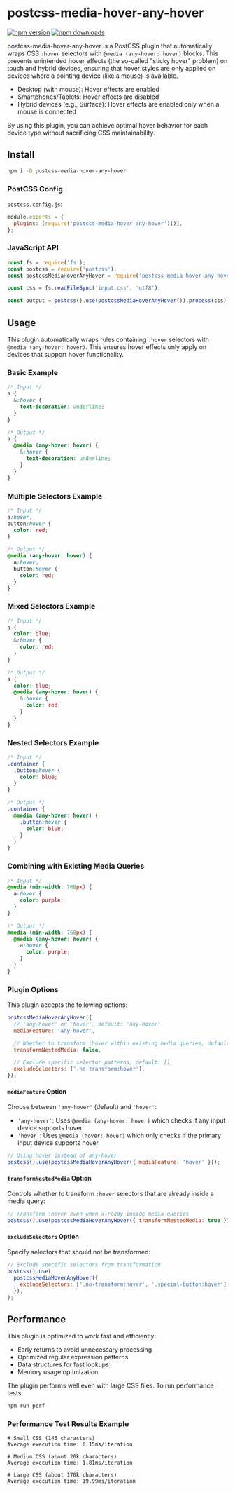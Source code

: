 # postcss-media-hover-any-hover

[![npm version](https://img.shields.io/npm/v/postcss-media-hover-any-hover.svg?style=flat-square)](https://www.npmjs.com/package/postcss-media-hover-any-hover)
[![npm downloads](https://img.shields.io/npm/dm/postcss-media-hover-any-hover.svg?style=flat-square)](https://www.npmjs.com/package/postcss-media-hover-any-hover)

postcss-media-hover-any-hover is a PostCSS plugin that automatically wraps CSS `:hover` selectors with `@media (any-hover: hover)` blocks.
This prevents unintended hover effects (the so-called "sticky hover" problem) on touch and hybrid devices, ensuring that hover styles are only applied on devices where a pointing device (like a mouse) is available.

- Desktop (with mouse): Hover effects are enabled
- Smartphones/Tablets: Hover effects are disabled
- Hybrid devices (e.g., Surface): Hover effects are enabled only when a mouse is connected

By using this plugin, you can achieve optimal hover behavior for each device type without sacrificing CSS maintainability.

## Install

```bash
npm i -D postcss-media-hover-any-hover
```

### PostCSS Config

`postcss.config.js`:

```js
module.exports = {
  plugins: [require('postcss-media-hover-any-hover')()],
};
```

### JavaScript API

```js
const fs = require('fs');
const postcss = require('postcss');
const postcssMediaHoverAnyHover = require('postcss-media-hover-any-hover');

const css = fs.readFileSync('input.css', 'utf8');

const output = postcss().use(postcssMediaHoverAnyHover()).process(css).css;
```

## Usage

This plugin automatically wraps rules containing `:hover` selectors with `@media (any-hover: hover)`.
This ensures hover effects only apply on devices that support hover functionality.

### Basic Example

```css
/* Input */
a {
  &:hover {
    text-decoration: underline;
  }
}

/* Output */
a {
  @media (any-hover: hover) {
    &:hover {
      text-decoration: underline;
    }
  }
}
```

### Multiple Selectors Example

```css
/* Input */
a:hover,
button:hover {
  color: red;
}

/* Output */
@media (any-hover: hover) {
  a:hover,
  button:hover {
    color: red;
  }
}
```

### Mixed Selectors Example

```css
/* Input */
a {
  color: blue;
  &:hover {
    color: red;
  }
}

/* Output */
a {
  color: blue;
  @media (any-hover: hover) {
    &:hover {
      color: red;
    }
  }
}
```

### Nested Selectors Example

```css
/* Input */
.container {
  .button:hover {
    color: blue;
  }
}

/* Output */
.container {
  @media (any-hover: hover) {
    .button:hover {
      color: blue;
    }
  }
}
```

### Combining with Existing Media Queries

```css
/* Input */
@media (min-width: 768px) {
  a:hover {
    color: purple;
  }
}

/* Output */
@media (min-width: 768px) {
  @media (any-hover: hover) {
    a:hover {
      color: purple;
    }
  }
}
```

### Plugin Options

This plugin accepts the following options:

```js
postcssMediaHoverAnyHover({
  // 'any-hover' or 'hover', default: 'any-hover'
  mediaFeature: 'any-hover',

  // Whether to transform :hover within existing media queries, default: false
  transformNestedMedia: false,

  // Exclude specific selector patterns, default: []
  excludeSelectors: ['.no-transform:hover'],
});
```

#### `mediaFeature` Option

Choose between `'any-hover'` (default) and `'hover'`:

- `'any-hover'`: Uses `@media (any-hover: hover)` which checks if any input device supports hover
- `'hover'`: Uses `@media (hover: hover)` which only checks if the primary input device supports hover

```js
// Using hover instead of any-hover
postcss().use(postcssMediaHoverAnyHover({ mediaFeature: 'hover' }));
```

#### `transformNestedMedia` Option

Controls whether to transform `:hover` selectors that are already inside a media query:

```js
// Transform :hover even when already inside media queries
postcss().use(postcssMediaHoverAnyHover({ transformNestedMedia: true }));
```

#### `excludeSelectors` Option

Specify selectors that should not be transformed:

```js
// Exclude specific selectors from transformation
postcss().use(
  postcssMediaHoverAnyHover({
    excludeSelectors: ['.no-transform:hover', '.special-button:hover'],
  }),
);
```

## Performance

This plugin is optimized to work fast and efficiently:

- Early returns to avoid unnecessary processing
- Optimized regular expression patterns
- Data structures for fast lookups
- Memory usage optimization

The plugin performs well even with large CSS files. To run performance tests:

```bash
npm run perf
```

### Performance Test Results Example

```
# Small CSS (145 characters)
Average execution time: 0.15ms/iteration

# Medium CSS (about 20k characters)
Average execution time: 1.81ms/iteration

# Large CSS (about 170k characters)
Average execution time: 19.99ms/iteration
```
